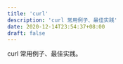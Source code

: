 ```yaml
---
title: 'curl'
description: 'curl 常用例子、最佳实践'
date: 2020-12-14T23:54:37+08:00
draft: false
---
```


curl 常用例子、最佳实践。
